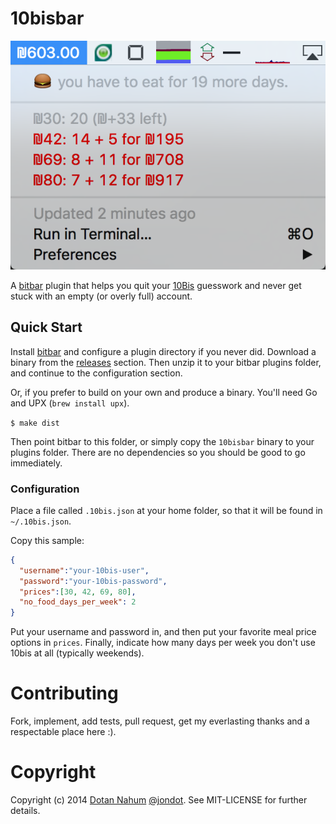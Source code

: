 # 10bisbar

![](shot.png)

A [bitbar](https://getbitbar.com) plugin that helps you quit your
[10Bis](10bis.co.il) guesswork and never get stuck with an empty (or overly
full) account.


## Quick Start

Install [bitbar](https://getbitbar.com) and configure a plugin directory if you
never did. Download a binary from the [releases](https://github.com/jondot/10bisbar/releases) section. Then unzip it to
your bitbar plugins folder, and continue to the configuration section.


Or, if you prefer to build on your own and produce a binary. You'll need Go and
UPX (`brew install upx`).

`$ make dist`

Then point bitbar to this folder, or simply copy the `10bisbar` binary to your plugins folder.
There are no dependencies so you should be good to go immediately.

### Configuration

Place a file called `.10bis.json` at your home folder, so that it will be found in `~/.10bis.json`.

Copy this sample:

```json
{
  "username":"your-10bis-user",
  "password":"your-10bis-password",
  "prices":[30, 42, 69, 80],
  "no_food_days_per_week": 2
}
```

Put your username and password in, and then put your favorite meal price options in `prices`. Finally,
indicate how many days per week you don't use 10bis at all (typically weekends).


# Contributing
Fork, implement, add tests, pull request, get my everlasting thanks and a respectable place here :).


# Copyright

Copyright (c) 2014 [Dotan Nahum](http://gplus.to/dotan) [@jondot](http://twitter.com/jondot). See MIT-LICENSE for further details.



